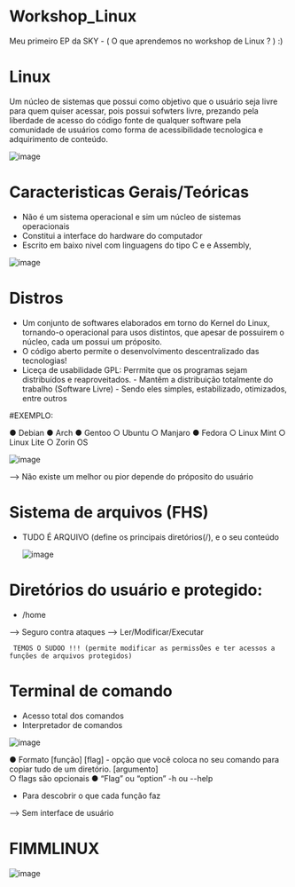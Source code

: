 # Workshop_Linux
Meu primeiro EP da SKY - ( O que aprendemos no workshop de Linux ? ) :) 
# Linux 

Um núcleo de sistemas que possui como objetivo que o usuário seja livre para quem quiser acessar, pois possui sofwters livre, prezando pela liberdade de acesso do código fonte de qualquer software pela comunidade de usuários como forma de acessibilidade tecnologica e adquirimento de conteúdo.

![image](https://github.com/Belzinha0402/Workshop_Linux/assets/134566350/26f27fc6-0277-4d35-b22c-f2e3d3536b16)


# Caracteristicas Gerais/Teóricas

- Não é um sistema operacional e sim um núcleo de sistemas operacionais
- Constitui a interface do hardware do 
computador
- Escrito em baixo nivel com linguagens do tipo C e e Assembly,

![image](https://github.com/Belzinha0402/Workshop_Linux/assets/134566350/21a69ff4-7f8e-49cd-b064-04c88c4bd569)

# Distros

- Um conjunto de softwares elaborados em torno do Kernel do Linux, tornando-o operacional para usos distintos, que apesar de possuirem o núcleo, cada um possui um próposito. 
- O código aberto permite o desenvolvimento descentralizado das tecnologias!
- Liceça de usabilidade GPL: Perrmite que os programas sejam distribuídos e reaproveitados. 
       - Mantêm a distribuição totalmente do trabalho (Software Livre)
       - Sendo eles simples, estabilizado, otimizados, entre outros 

#EXEMPLO:

● Debian                                           ● Arch                                        ● Gentoo
○ Ubuntu                                           ○ Manjaro                                     ● Fedora
○ Linux Mint 
○ Linux Lite 
○ Zorin OS


![image](https://github.com/Belzinha0402/Workshop_Linux/assets/134566350/79b76451-7e3c-43b0-9113-81ad340ec660)


 --> Não existe um melhor ou pior depende do próposito do usuário 

# Sistema de arquivos (FHS)
- TUDO É ARQUIVO (define os principais diretórios(/), e o seu conteúdo
     
     ![image](https://github.com/Belzinha0402/Workshop_Linux/assets/134566350/27713f4c-6f7a-4216-aab7-85565fef1498)

 # Diretórios  do usuário e protegido:    
 - /home
 
 --> Seguro contra ataques
     --> Ler/Modificar/Executar

     TEMOS O SUDOO !!! (permite modificar as permissÔes e ter acessos a funções de arquivos protegidos)
     
 # Terminal de comando 
 - Acesso total dos comandos
 - Interpretador de comandos 
 
  ![image](https://github.com/Belzinha0402/Workshop_Linux/assets/134566350/a10f81f3-a9ff-495d-a0a8-be8104a53353)

  ● Formato
[função] 
[flag] - opção que você coloca no seu comando para copiar tudo de um diretório.
[argumento]  
○ flags são opcionais
● “Flag” ou “option” -h ou --help
 - Para descobrir o que cada função faz
 
--> Sem interface de usuário

# FIMMLINUX  
![image](https://github.com/Belzinha0402/Workshop_Linux/assets/134566350/8a01862e-23a5-4808-99a8-cc5260956864)


